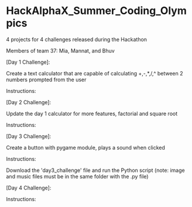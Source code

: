 # HackAlphaX_Summer_Coding_Olympics
4 projects for 4 challenges released during the Hackathon

Members of team 37: Mia, Mannat, and Bhuv

[Day 1 Challenge]: 

Create a text calculator that are capable of calculating +,-,*,/,^ between 2 numbers prompted from the user

Instructions:

[Day 2 Challenge]: 

Update the day 1 calculator for more features, factorial and square root

Instructions:

[Day 3 Challenge]: 

Create a button with pygame module, plays a sound when clicked

Instructions: 

Download the 'day3_challenge' file and run the Python script (note: image and music files must be in the same folder with the .py file)

[Day 4 Challenge]:

Instructions: 
